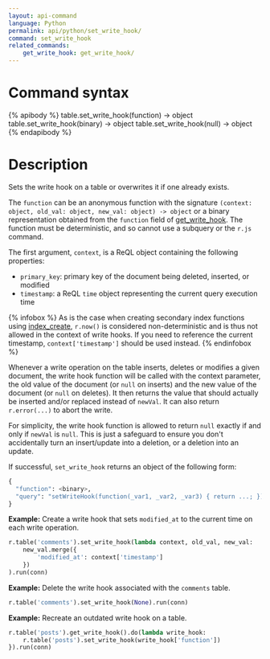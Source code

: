 ```yaml
---
layout: api-command
language: Python
permalink: api/python/set_write_hook/
command: set_write_hook
related_commands:
    get_write_hook: get_write_hook/
---
```


# Command syntax #

{% apibody %}
table.set_write_hook(function) &rarr; object
table.set_write_hook(binary) &rarr; object
table.set_write_hook(null) &rarr; object
{% endapibody %}

# Description #

Sets the write hook on a table or overwrites it if one already exists.

The `function` can be an anonymous function with the signature `(context: object, old_val: object, new_val: object) -> object` or a binary representation obtained from the `function` field of [get_write_hook](/api/python/get_write_hook). The function must be deterministic, and so cannot use a subquery or the `r.js` command.

The first argument, `context`, is a ReQL object containing the following properties:

- `primary_key`: primary key of the document being deleted, inserted, or modified
- `timestamp`: a ReQL `time` object representing the current query execution time

{% infobox %}
As is the case when creating secondary index functions using [index_create](/api/python/index_create), `r.now()` is considered non-deterministic and is thus not allowed in the context of write hooks. If you need to reference the current timestamp, `context['timestamp']` should be used instead.
{% endinfobox %}

Whenever a write operation on the table inserts, deletes or modifies a given document, the write hook function will be called with the context parameter, the old value of the document (or `null` on inserts) and the new value of the document (or `null` on deletes). It then returns the value that should actually be inserted and/or replaced instead of `newVal`. It can also return `r.error(...)` to abort the write.

For simplicity, the write hook function is allowed to return `null` exactly if and only if `newVal` is `null`. This is just a safeguard to ensure you don't accidentally turn an insert/update into a deletion, or a deletion into an update.

If successful, `set_write_hook` returns an object of the following form:

```py
{
  "function": <binary>,
  "query": "setWriteHook(function(_var1, _var2, _var3) { return ...; })",
}
```

__Example:__ Create a write hook that sets `modified_at` to the current time on each write operation.

```py
r.table('comments').set_write_hook(lambda context, old_val, new_val:
    new_val.merge({
        'modified_at': context['timestamp']
    })
).run(conn)
```

__Example:__ Delete the write hook associated with the `comments` table.

```py
r.table('comments').set_write_hook(None).run(conn)
```

__Example:__ Recreate an outdated write hook on a table.

```py
r.table('posts').get_write_hook().do(lambda write_hook:
    r.table('posts').set_write_hook(write_hook['function'])
}).run(conn)
```
